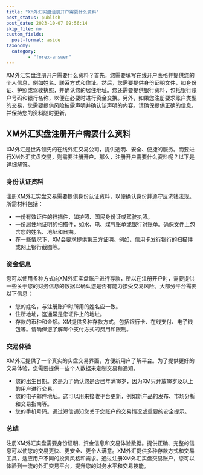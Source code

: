 ```yaml
---
title: "XM外汇实盘注册开户需要什么资料"
post_status: publish
post_date: 2023-10-07 09:56:14
skip_file: no
custom_fields: 
  post-format: aside
taxonomy:
  category:
        - "forex-answer"
---
```


XM外汇实盘注册开户需要什么资料？首先，您需要填写在线开户表格并提供您的个人信息，例如姓名、联系方式和住址。然后，您需要提供身份证明文件，如身份证、护照或驾驶执照，并确认您的居住地址。您还需要提供银行资料，包括银行账户号码和银行名称，以便在必要时进行资金交换。另外，如果您注册要求账户类型的交易，您需要提供风险披露声明并确认该声明的内容。请确保提供正确的信息，并保持您的资料随时更新。

## XM外汇实盘注册开户需要什么资料

XM外汇是世界领先的在线外汇交易公司，提供透明、安全、便捷的服务。而要进行XM外汇实盘交易，则需要注册开户。那么，注册开户需要什么资料呢？以下是详细解答。

### 身份认证资料

注册XM外汇实盘交易需要提供身份认证资料，以便确认身份并遵守反洗钱法规。 所需材料包括：

- 一份有效证件的扫描件，如护照、国民身份证或驾驶执照。
- 一份居住地证明的扫描件，如水、电、煤气账单或银行对账单。确保文件上包含您的姓名、地址和日期。
- 在一些情况下，XM会要求提供第三方证明。例如，信用卡发行银行的扫描件或网上银行截图等。

### 资金信息

您可以使用多种方式向XM外汇实盘账户进行存款，所以在注册开户时，需要提供一些关于您的财务信息的数据以确认您是否有能力接受交易风险。大部分平台需要以下信息：

- 您的姓名，与注册账户时所用的姓名应一致。
- 住所地址，这通常是您证件上的地址。
- 存款的币种和金额。XM提供多种存款方式，包括银行卡、在线支付、电子钱包等。请确保您了解每个支付方式的费用和限制。

### 交易体验

XM外汇提供了一个真实的实盘交易界面，方便新用户了解平台。为了提供更好的交易体验，您需要提供一些个人数据来定制交易和通知。

- 您的出生日期。这是为了确认您是否已年满18岁，因为XM只开放18岁及以上的用户进行交易。
- 您的电子邮件地址。这可以用来接收平台更新，例如新产品的发布、市场分析和交易指南等。
- 您的手机号码。通过短信通知您关于您账户的交易情况或重要的安全提示。

### 总结

注册XM外汇实盘需要身份证明、资金信息和交易体验数据。提供正确、完整的信息可以使您的交易更快、更安全、更令人满意。XM外汇提供多种存款方式和交易工具，适应用户不同的投资风格和需求。通过注册XM外汇实盘交易账户，您可以体验到一流的外汇交易平台，提升您的财务水平和交易技能。